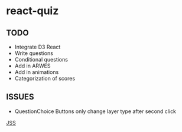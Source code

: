 # react-quiz

## TODO

* Integrate D3 React
* Write questions
* Conditional questions
* Add in ARWES
* Add in animations
* Categorization of scores

## ISSUES

* QuestionChoice Buttons only change layer type after second click

[JSS](http://cssinjs.org/react-jss/?v=v8.4.0#example)